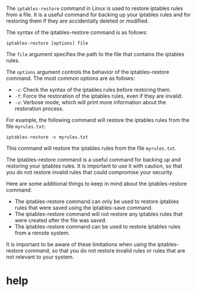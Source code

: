 # 

The `iptables-restore` command in Linux is used to restore iptables rules from a file. It is a useful command for backing up your iptables rules and for restoring them if they are accidentally deleted or modified.

The syntax of the iptables-restore command is as follows:

```
iptables-restore [options] file
```

The `file` argument specifies the path to the file that contains the iptables rules.

The `options` argument controls the behavior of the iptables-restore command. The most common options are as follows:

* `-c`: Check the syntax of the iptables rules before restoring them.
* `-f`: Force the restoration of the iptables rules, even if they are invalid.
* `-v`: Verbose mode, which will print more information about the restoration process.

For example, the following command will restore the iptables rules from the file `myrules.txt`:

```
iptables-restore -c myrules.txt
```

This command will restore the iptables rules from the file `myrules.txt`.

The iptables-restore command is a useful command for backing up and restoring your iptables rules. It is important to use it with caution, so that you do not restore invalid rules that could compromise your security.

Here are some additional things to keep in mind about the iptables-restore command:

* The iptables-restore command can only be used to restore iptables rules that were saved using the iptables-save command.
* The iptables-restore command will not restore any iptables rules that were created after the file was saved.
* The iptables-restore command can be used to restore iptables rules from a remote system.

It is important to be aware of these limitations when using the iptables-restore command, so that you do not restore invalid rules or rules that are not relevant to your system.



# help 

```

```
